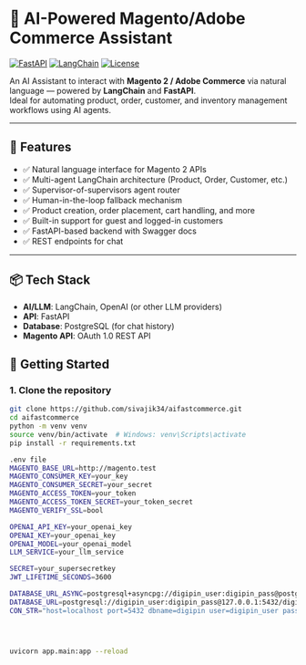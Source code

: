 # 🧠 AI-Powered Magento/Adobe Commerce Assistant

[![FastAPI](https://img.shields.io/badge/FastAPI-async--ready-green.svg)](https://fastapi.tiangolo.com/)
[![LangChain](https://img.shields.io/badge/LangChain-Agents-blue)](https://www.langchain.com/)
[![License](https://img.shields.io/github/license/sivajik34/aifastcommerce)](./LICENSE)

An AI Assistant to interact with **Magento 2 / Adobe Commerce** via natural language — powered by **LangChain** and **FastAPI**.  
Ideal for automating product, order, customer, and inventory management workflows using AI agents.

---

## 🚀 Features

- ✅ Natural language interface for Magento 2 APIs
- ✅ Multi-agent LangChain architecture (Product, Order, Customer, etc.)
- ✅ Supervisor-of-supervisors agent router
- ✅ Human-in-the-loop fallback mechanism
- ✅ Product creation, order placement, cart handling, and more
- ✅ Built-in support for guest and logged-in customers
- ✅ FastAPI-based backend with Swagger docs
- ✅ REST endpoints for chat
  
---

## 📦 Tech Stack

- **AI/LLM**: LangChain, OpenAI (or other LLM providers)
- **API**: FastAPI
- **Database**: PostgreSQL (for chat history)
- **Magento API**: OAuth 1.0 REST API

## 🧰 Getting Started

### 1. Clone the repository

```bash
git clone https://github.com/sivajik34/aifastcommerce.git
cd aifastcommerce
python -m venv venv
source venv/bin/activate  # Windows: venv\Scripts\activate
pip install -r requirements.txt

.env file
MAGENTO_BASE_URL=http://magento.test
MAGENTO_CONSUMER_KEY=your_key
MAGENTO_CONSUMER_SECRET=your_secret
MAGENTO_ACCESS_TOKEN=your_token
MAGENTO_ACCESS_TOKEN_SECRET=your_token_secret
MAGENTO_VERIFY_SSL=bool

OPENAI_API_KEY=your_openai_key
OPENAI_KEY=your_openai_key
OPENAI_MODEL=your_openai_model
LLM_SERVICE=your_llm_service

SECRET=your_supersecretkey
JWT_LIFETIME_SECONDS=3600

DATABASE_URL_ASYNC=postgresql+asyncpg://digipin_user:digipin_pass@postgres:5432/digipin
DATABASE_URL=postgresql://digipin_user:digipin_pass@127.0.0.1:5432/digipin
CON_STR="host=localhost port=5432 dbname=digipin user=digipin_user password=digipin_pass"




uvicorn app.main:app --reload